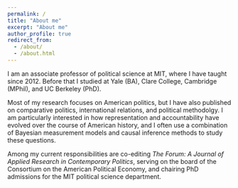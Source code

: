 ```yaml
---
permalink: /
title: "About me"
excerpt: "About me"
author_profile: true
redirect_from: 
  - /about/
  - /about.html
---
```


I am an associate professor of political science at MIT, where I have taught since 2012. Before that I studied at Yale (BA), Clare College, Cambridge (MPhil), and UC Berkeley (PhD).

Most of my research focuses on American politics, but I have also published on comparative politics, international relations, and political methodolgy. I am particularly interested in how representation and accountability have evolved over the course of American history, and I often use a combination of Bayesian measurement models and causal inference methods to study these questions.

Among my current responsibilities are co-editing *The Forum: A Journal of Applied Research in Contemporary Politics*, serving on the board of the Consortium on the American Political Economy, and chairing PhD admissions for the MIT political science department.
